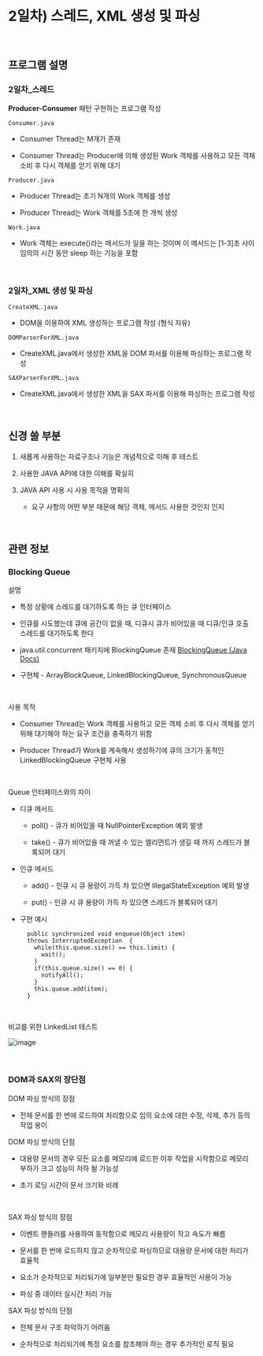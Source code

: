 # 2일차) 스레드, XML 생성 및 파싱

<br>

## 프로그램 설명

### 2일차_스레드

**Producer-Consumer** 패턴 구현하는 프로그램 작성

`Consumer.java`

- Consumer Thread는 M개가 존재

- Consumer Thread는 Producer에 의해 생성된 Work 객체를 사용하고 모든 객체 소비 후 다시 객체를 얻기 위해 대기

`Producer.java`

- Producer Thread는 초기 N개의 Work 객체를 생성

- Producer Thread는 Work 객체를 5초에 한 개씩 생성

`Work.java`

- Work 객체는 execute()라는 메서드가 일을 하는 것이며 이 메서드는 [1-3]초 사이 임의의 시간 동안 sleep 하는 기능을 포함



<br/>



### 2일차_XML 생성 및 파싱

`CreateXML.java`

- DOM을 이용하여 XML 생성하는 프로그램 작성 (형식 자유)

`DOMParserForXML.java`

- CreateXML.java에서 생성한 XML을 DOM 파서를 이용해 파싱하는 프로그램 작성

`SAXParserForXML.java`

- CreateXML.java에서 생성한 XML을 SAX 파서를 이용해 파싱하는 프로그램 작성



<br/>



## 신경 쓸 부분

1. 새롭게 사용하는 자료구조나 기능은 개념적으로 이해 후 테스트

2. 사용한 JAVA API에 대한 이해를 확실히

3. JAVA API 사용 시 사용 목적을 명확히
   
   - 요구 사항의 어떤 부분 때문에 해당 객체, 메서드 사용한 것인지 인지



<br/>



## 관련 정보

### Blocking Queue

설명

- 특정 상황에 스레드를 대기하도록 하는 큐 인터페이스

- 인큐를 시도했는데 큐에 공간이 없을 때, 디큐시 큐가 비어있을 때 디큐/인큐 호출 스레드를 대기하도록 한다

- java.util.concurrent 패키지에 BlockingQueue 존재 [BlockingQueue (Java Docs)](https://docs.oracle.com/javase/8/docs/api/java/util/concurrent/BlockingQueue.html)

- 구현체 - ArrayBlockQueue, LinkedBlockingQueue, SynchronousQueue



<br/>



사용 목적

- Consumer Thread는 Work 객체를 사용하고 모든 객체 소비 후 다시 객체를 얻기 위해 대기해야 하는 요구 조건을 충족하기 위함

- Producer Thread가 Work를 계속해서 생성하기에 큐의 크기가 동적인 LinkedBlockingQueue 구현체 사용



<br/>



Queue 인터페이스와의 차이

- 디큐 메서드
  
  - poll() - 큐가 비어있을 때 NullPointerException 예외 발생
  
  - take() - 큐가 비어있을 때 꺼낼 수 있는 엘리먼트가 생길 때 까지 스레드가 블록되어 대기

- 인큐 메서드
  
  - add() - 인큐 시 큐 용량이 가득 차 있으면 IllegalStateException 예외 발생
  
  - put() - 인큐 시 큐 용량이 가득 차 있으면 스레드가 블록되어 대기 

- 구현 예시
  
  ``` 
    public synchronized void enqueue(Object item)
    throws InterruptedException  {
      while(this.queue.size() == this.limit) {
        wait();
      }
      if(this.queue.size() == 0) {
        notifyAll();
      }
      this.queue.add(item);
    }
  ```



<br/>



비교를 위한 LinkedList 테스트

![image](https://github.com/torpedoisu/Training-project/assets/157687140/f6ef77ad-e862-4757-90c7-8f5496152519)





<br/>



### DOM과 SAX의 장단점



DOM 파싱 방식의 장점

- 전체 문서를 한 번에 로드하여 처리함으로 임의 요소에 대한 수정, 삭제, 추가 등의 작업 용이

DOM 파싱 방식의 단점

- 대용량 문서의 경우 모든 요소를 메모리에 로드한 이후 작업을 시작함으로 메모리 부하가 크고 성능이 저하 될 가능성

- 초기 로딩 시간이 문서 크기와 비례



<br/>



SAX 파싱 방식의 장점

- 이벤트 핸들러를 사용하여 동작함으로 메모리 사용량이 작고 속도가 빠름

- 문서를 한 번에 로드하지 않고 순차적으로 파싱하므로 대용량 문서에 대한 처리가 효율적

- 요소가 순차적으로 처리되기에 일부분만 필요한 경우 효율적인 사용이 가능

- 파싱 중 데이터 실시간 처리 가능

SAX 파싱 방식의 단점

- 전체 문서 구조 파악하기 어려움

- 순차적으로 처리되기에 특정 요소를 참조해야 하는 경우 추가적인 로직 필요




